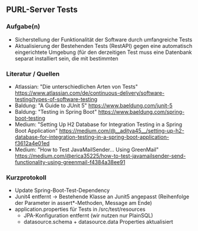 PURL-Server Tests
-----------------
### Aufgabe(n)
- Sicherstellung der Funktionalität der Software durch umfangreiche Tests
- Aktualisierung der Bestehenden Tests (RestAPI) gegen eine automatisch eingerichtete Umgebung
  (für den derzeitigen Test muss eine Datenbank separat installiert sein, die mit bestimmten


### Literatur / Quellen
- Atlassian: "Die unterschiedlichen Arten von Tests"
  https://www.atlassian.com/de/continuous-delivery/software-testing/types-of-software-testing
- Baldung: "A Guide to JUnit 5"
  https://www.baeldung.com/junit-5
- Baldung: "Testing in Spring Boot"
  https://www.baeldung.com/spring-boot-testing
- Medium: "Setting Up H2 Database for Integration Testing in a Spring Boot Application"
  https://medium.com/@__aditya45__/setting-up-h2-database-for-integration-testing-in-a-spring-boot-application-f3612a4e01ed  
- Medium: "How to Test JavaMailSender... Using GreenMail"
  https://medium.com/@erica35225/how-to-test-javamailsender-send-functionality-using-greenmail-f4384a38ee91
  
### Kurzprotokoll
- Update Spring-Boot-Test-Dependency
- Junit4 entfernt -> Bestehende Klasse an Junit5 angepasst (Reihenfolge der Parameter in assert*-Methoden, Message am Ende)  
- application.properties für Tests in /src/test/resources
  - JPA-Konfiguration entfernt (wir nutzen nur PlainSQL)
  - datasource.schema + datasource.data Properties aktualisiert
